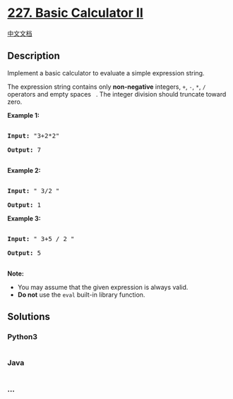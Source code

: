 # [227. Basic Calculator II](https://leetcode.com/problems/basic-calculator-ii)

[中文文档](/solution/0200-0299/0227.Basic%20Calculator%20II/README.md)

## Description

<p>Implement a basic calculator to evaluate a simple expression string.</p>

<p>The expression string contains only <b>non-negative</b> integers, <code>+</code>, <code>-</code>, <code>*</code>, <code>/</code> operators and empty spaces <code> </code>. The integer division should truncate toward zero.</p>

<p><strong>Example 1:</strong></p>

<pre>

<strong>Input: </strong>&quot;3+2*2&quot;

<strong>Output:</strong> 7

</pre>

<p><strong>Example 2:</strong></p>

<pre>

<strong>Input:</strong> &quot; 3/2 &quot;

<strong>Output:</strong> 1</pre>

<p><strong>Example 3:</strong></p>

<pre>

<strong>Input:</strong> &quot; 3+5 / 2 &quot;

<strong>Output:</strong> 5

</pre>

<p><b>Note:</b></p>

<ul>
    <li>You may assume that the given expression is always valid.</li>
    <li><b>Do not</b> use the <code>eval</code> built-in library function.</li>
</ul>

## Solutions

<!-- tabs:start -->

### **Python3**

```python

```

### **Java**

```java

```

### **...**

```

```

<!-- tabs:end -->

